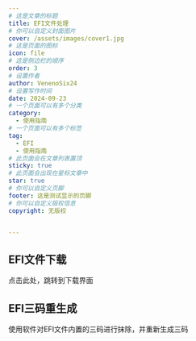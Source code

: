 ```yaml
---
# 这是文章的标题
title: EFI文件处理
# 你可以自定义封面图片
cover: /assets/images/cover1.jpg
# 这是页面的图标
icon: file
# 这是侧边栏的顺序
order: 3
# 设置作者
author: VenenoSix24
# 设置写作时间
date: 2024-09-23
# 一个页面可以有多个分类
category:
  - 使用指南
# 一个页面可以有多个标签
tag:
  - EFI
  - 使用指南
# 此页面会在文章列表置顶
sticky: true
# 此页面会出现在星标文章中
star: true
# 你可以自定义页脚
footer: 这是测试显示的页脚
# 你可以自定义版权信息
copyright: 无版权


---
```




## EFI文件下载

点击此处，跳转到下载界面

## EFI三码重生成

使用软件对EFI文件内置的三码进行抹除，并重新生成三码